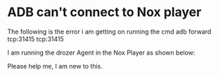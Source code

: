
# ADB can't connect to Nox player

The following is the error i am getting on running the cmd adb forward tcp:31415 tcp:31415

I am running the drozer Agent in the Nox Player as shown below:

Please help me, I am new to this.

        